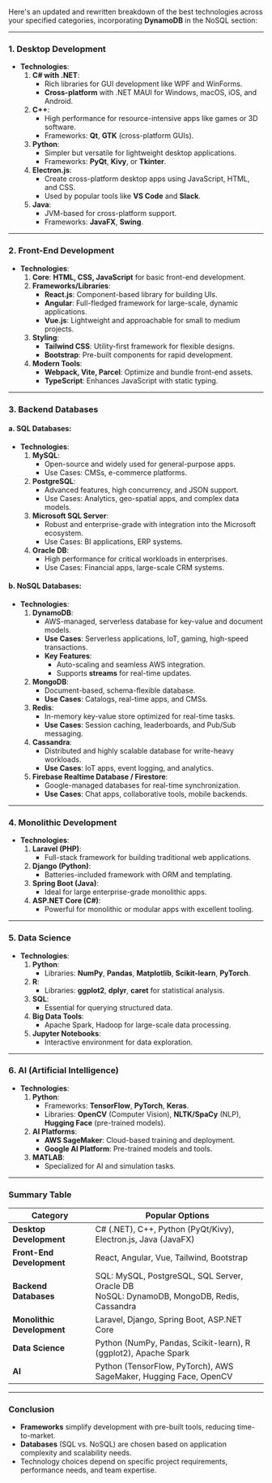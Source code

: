 Here's an updated and rewritten breakdown of the best technologies across your specified categories, incorporating **DynamoDB** in the NoSQL section:

---

### **1. Desktop Development**

- **Technologies**:
  1. **C# with .NET**:
     - Rich libraries for GUI development like WPF and WinForms.
     - **Cross-platform** with .NET MAUI for Windows, macOS, iOS, and Android.
  2. **C++**:
     - High performance for resource-intensive apps like games or 3D software.
     - Frameworks: **Qt**, **GTK** (cross-platform GUIs).
  3. **Python**:
     - Simpler but versatile for lightweight desktop applications.
     - Frameworks: **PyQt**, **Kivy**, or **Tkinter**.
  4. **Electron.js**:
     - Create cross-platform desktop apps using JavaScript, HTML, and CSS.
     - Used by popular tools like **VS Code** and **Slack**.
  5. **Java**:
     - JVM-based for cross-platform support.
     - Frameworks: **JavaFX**, **Swing**.

---

### **2. Front-End Development**

- **Technologies**:
  1. **Core**: **HTML, CSS, JavaScript** for basic front-end development.
  2. **Frameworks/Libraries**:
     - **React.js**: Component-based library for building UIs.
     - **Angular**: Full-fledged framework for large-scale, dynamic applications.
     - **Vue.js**: Lightweight and approachable for small to medium projects.
  3. **Styling**:
     - **Tailwind CSS**: Utility-first framework for flexible designs.
     - **Bootstrap**: Pre-built components for rapid development.
  4. **Modern Tools**:
     - **Webpack, Vite, Parcel**: Optimize and bundle front-end assets.
     - **TypeScript**: Enhances JavaScript with static typing.

---

### **3. Backend Databases**

#### a. **SQL Databases**:

- **Technologies**:
  1. **MySQL**:
     - Open-source and widely used for general-purpose apps.
     - Use Cases: CMSs, e-commerce platforms.
  2. **PostgreSQL**:
     - Advanced features, high concurrency, and JSON support.
     - Use Cases: Analytics, geo-spatial apps, and complex data models.
  3. **Microsoft SQL Server**:
     - Robust and enterprise-grade with integration into the Microsoft ecosystem.
     - Use Cases: BI applications, ERP systems.
  4. **Oracle DB**:
     - High performance for critical workloads in enterprises.
     - Use Cases: Financial apps, large-scale CRM systems.

#### b. **NoSQL Databases**:

- **Technologies**:
  1. **DynamoDB**:
     - AWS-managed, serverless database for key-value and document models.
     - **Use Cases**: Serverless applications, IoT, gaming, high-speed transactions.
     - **Key Features**:
       - Auto-scaling and seamless AWS integration.
       - Supports **streams** for real-time updates.
  2. **MongoDB**:
     - Document-based, schema-flexible database.
     - **Use Cases**: Catalogs, real-time apps, and CMSs.
  3. **Redis**:
     - In-memory key-value store optimized for real-time tasks.
     - **Use Cases**: Session caching, leaderboards, and Pub/Sub messaging.
  4. **Cassandra**:
     - Distributed and highly scalable database for write-heavy workloads.
     - **Use Cases**: IoT apps, event logging, and analytics.
  5. **Firebase Realtime Database / Firestore**:
     - Google-managed databases for real-time synchronization.
     - **Use Cases**: Chat apps, collaborative tools, mobile backends.

---

### **4. Monolithic Development**

- **Technologies**:
  1. **Laravel (PHP)**:
     - Full-stack framework for building traditional web applications.
  2. **Django (Python)**:
     - Batteries-included framework with ORM and templating.
  3. **Spring Boot (Java)**:
     - Ideal for large enterprise-grade monolithic apps.
  4. **ASP.NET Core (C#)**:
     - Powerful for monolithic or modular apps with excellent tooling.

---

### **5. Data Science**

- **Technologies**:
  1. **Python**:
     - Libraries: **NumPy**, **Pandas**, **Matplotlib**, **Scikit-learn**, **PyTorch**.
  2. **R**:
     - Libraries: **ggplot2**, **dplyr**, **caret** for statistical analysis.
  3. **SQL**:
     - Essential for querying structured data.
  4. **Big Data Tools**:
     - Apache Spark, Hadoop for large-scale data processing.
  5. **Jupyter Notebooks**:
     - Interactive environment for data exploration.

---

### **6. AI (Artificial Intelligence)**

- **Technologies**:
  1. **Python**:
     - Frameworks: **TensorFlow**, **PyTorch**, **Keras**.
     - Libraries: **OpenCV** (Computer Vision), **NLTK/SpaCy** (NLP), **Hugging Face** (pre-trained models).
  2. **AI Platforms**:
     - **AWS SageMaker**: Cloud-based training and deployment.
     - **Google AI Platform**: Pre-trained models and tools.
  3. **MATLAB**:
     - Specialized for AI and simulation tasks.

---

### **Summary Table**

| **Category**               | **Popular Options**                                                                           |
| -------------------------- | --------------------------------------------------------------------------------------------- |
| **Desktop Development**    | C# (.NET), C++, Python (PyQt/Kivy), Electron.js, Java (JavaFX)                                |
| **Front-End Development**  | React, Angular, Vue, Tailwind, Bootstrap                                                      |
| **Backend Databases**      | SQL: MySQL, PostgreSQL, SQL Server, Oracle DB <br> NoSQL: DynamoDB, MongoDB, Redis, Cassandra |
| **Monolithic Development** | Laravel, Django, Spring Boot, ASP.NET Core                                                    |
| **Data Science**           | Python (NumPy, Pandas, Scikit-learn), R (ggplot2), Apache Spark                               |
| **AI**                     | Python (TensorFlow, PyTorch), AWS SageMaker, Hugging Face, OpenCV                             |

---

### **Conclusion**

- **Frameworks** simplify development with pre-built tools, reducing time-to-market.
- **Databases** (SQL vs. NoSQL) are chosen based on application complexity and scalability needs.
- Technology choices depend on specific project requirements, performance needs, and team expertise.
